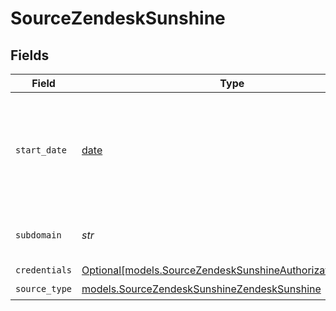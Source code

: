 # SourceZendeskSunshine


## Fields

| Field                                                                                                              | Type                                                                                                               | Required                                                                                                           | Description                                                                                                        | Example                                                                                                            |
| ------------------------------------------------------------------------------------------------------------------ | ------------------------------------------------------------------------------------------------------------------ | ------------------------------------------------------------------------------------------------------------------ | ------------------------------------------------------------------------------------------------------------------ | ------------------------------------------------------------------------------------------------------------------ |
| `start_date`                                                                                                       | [date](https://docs.python.org/3/library/datetime.html#date-objects)                                               | :heavy_check_mark:                                                                                                 | The date from which you'd like to replicate data for Zendesk Sunshine API, in the format YYYY-MM-DDT00:00:00Z.     | 2021-01-01T00:00:00Z                                                                                               |
| `subdomain`                                                                                                        | *str*                                                                                                              | :heavy_check_mark:                                                                                                 | The subdomain for your Zendesk Account.                                                                            |                                                                                                                    |
| `credentials`                                                                                                      | [Optional[models.SourceZendeskSunshineAuthorizationMethod]](../models/sourcezendesksunshineauthorizationmethod.md) | :heavy_minus_sign:                                                                                                 | N/A                                                                                                                |                                                                                                                    |
| `source_type`                                                                                                      | [models.SourceZendeskSunshineZendeskSunshine](../models/sourcezendesksunshinezendesksunshine.md)                   | :heavy_check_mark:                                                                                                 | N/A                                                                                                                |                                                                                                                    |